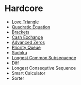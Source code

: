 # Hardcore
- [Love Triangle](./love-triangles.js)
- [Quadratic Equation](./quadratic-equation.js)
- [Brackets](./brackets.js)
- [Cash Exchange](./cash-exchange.js)
- [Advanced Zeros](./advanced-zeros.js)
- [Priority Queue](./priority-queue)
- [Sudoku](./sudoku.js)
- [Longest Common Subsequence](./longest-common-subsequence.js)
- [Diff](diff/README.md)
- Longest Consequtive Sequence
- Smart Calculator
- Sorter
